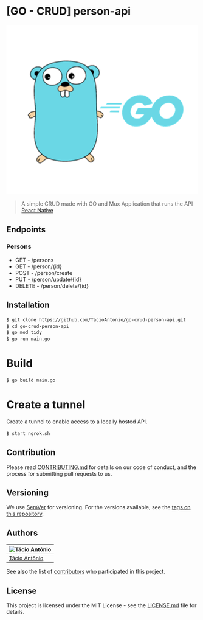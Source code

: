 # [GO - CRUD] person-api

![Image](assets/images/golang.png)
> A simple CRUD made with GO and Mux
> Application that runs the API [React Native](https://)

## Endpoints
### Persons
- GET - /persons
- GET - /person/{id}
- POST - /person/create
- PUT - /person/update/{id}
- DELETE - /person/delete/{id}

## Installation
```sh
$ git clone https://github.com/TacioAntonio/go-crud-person-api.git
$ cd go-crud-person-api
$ go mod tidy
$ go run main.go
```

# Build
```sh
$ go build main.go
```

# Create a tunnel
Create a tunnel to enable access to a locally hosted API.
```sh
$ start ngrok.sh
```

## Contribution
Please read [CONTRIBUTING.md](https://github.com/TacioAntonio/go-crud-person-api/blob/master/CONTRIBUTING.md) for details on our code of conduct, and the process for submitting pull requests to us.

## Versioning
We use [SemVer](http://semver.org/) for versioning. For the versions available, see the [tags on this repository](https://github.com/TacioAntonio/go-crud-person-api/tags).

## Authors
| ![Tácio Antônio](https://avatars2.githubusercontent.com/u/44682965?s=150&=4)
| -
| [Tácio Antônio](https://github.com/TacioAntonio/)

See also the list of [contributors](https://github.com/TacioAntonio/go-crud-person-api/graphs/contributors) who participated in this project.

## License
This project is licensed under the MIT License - see the [LICENSE.md](https://github.com/TacioAntonio/go-crud-person-api/blob/master/LICENSE.md) file for details.
